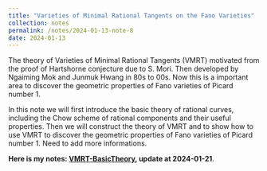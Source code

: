 ```yaml
---
title: "Varieties of Minimal Rational Tangents on the Fano Varieties"
collection: notes
permalink: /notes/2024-01-13-note-8
date: 2024-01-13
---
```

The theory of Varieties of Minimal Rational Tangents (VMRT) motivated from the proof of Hartshorne conjecture due to S. Mori. Then developed by Ngaiming Mok and Junmuk Hwang in 80s to 00s. Now this is a important area to discover the geometric properties of Fano varieties of Picard number $1$.

In this note we will first introduce the basic theory of rational curves, including the Chow scheme of rational components and their useful properties. Then we will construct the theory of VMRT and to show how to use VMRT to discover the geometric properties of Fano varieties of Picard number $1$. Need to add more informations.

**Here is my notes: [VMRT-BasicTheory](https://dvlxlwz.github.io/files/VMRT-BasicTheory.pdf), update at 2024-01-21**.

